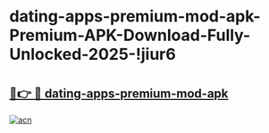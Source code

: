 # dating-apps-premium-mod-apk-Premium-APK-Download-Fully-Unlocked-2025-!jiur6

# <h2><a href="https://cj3vhm.esa.edu.pl?title=dating-apps-premium-mod-apk&ref=jiur6">🔗👉 🔴 dating-apps-premium-mod-apk</a></h2>

[![acn](https://github.com/user-attachments/assets/0f9c940e-d8b0-45ae-aac7-cd30a18b3e1c)](https://cj3vhm.esa.edu.pl?title=dating-apps-premium-mod-apk&ref=jiur6)


